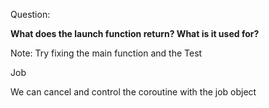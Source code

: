 Question:

**What does the launch function return? What is it used for?**

Note: Try fixing the main function and the Test 

<div class="hint">
   Job

   We can cancel and control the coroutine with the job object
</div>